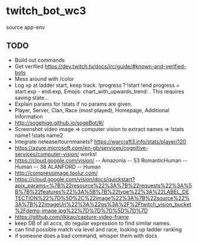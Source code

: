 # twitch_bot_wc3
source app-env

## TODO
- Build out commands
- Get verified https://dev.twitch.tv/docs/irc/guide/#known-and-verified-bots
- Mess around with /color
- Log xp at ladder start, keep track. !progress ? !start !end
progress  = start.exp - end.exp,   Emojis: chart_with_upwards_trend: . This requires saving state...
- Explain params for !stats if no params are given.
- Player, Server, Clan, Race (most played), Homepage, Additional Information
- http://sogehige.github.io/sogeBot/#/
- Screenshot video image => computer vision to extract names => !stats name1 !stats name2
- Integrate netease/tournmanets? https://warcraft3.info/stats/player/120
- https://azure.microsoft.com/en-gb/services/cognitive-services/computer-vision/ works!
- https://cloud.google.com/vision/
-- Amazonia
-- 53 RomanticHuman
-- Human
-- 38 ALANFORD
-- Human
- http://compressimage.toolur.com/
- https://cloud.google.com/vision/docs/quickstart?apix_params=%7B%22resource%22%3A%7B%22requests%22%3A%5B%7B%22features%22%3A%5B%7B%22type%22%3A%22LABEL_DETECTION%22%7D%5D%2C%22image%22%3A%7B%22source%22%3A%7B%22imageUri%22%3A%22gs%3A%2F%2Ftwitch_vision_bucket%2Fdemo-image.jpg%22%7D%7D%7D%5D%7D%7D
- https://github.com/ilkkao/capture-video-frame
- keep DB of all accs, do regular expression to find similar names.
- can find possible match via level and race, looking up ladder ranking
- if someone does a bad command, whisper them with docs